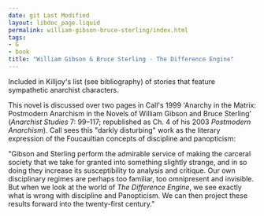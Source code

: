 ```yaml
---
date: git Last Modified
layout: libdoc_page.liquid
permalink: william-gibson-bruce-sterling/index.html
tags:
- G
- book
title: "William Gibson & Bruce Sterling - The Difference Engine"
---
```


Included in  Killjoy's list (see bibliography) of stories that feature sympathetic  anarchist characters.

This novel is discussed over two pages in Call's 1999 'Anarchy in the Matrix: Postmodern Anarchism in the Novels of William Gibson and Bruce Sterling' (_Anarchist Studies_ 7: 99–117; republished as Ch. 4 of his 2003 _Postmodern Anarchism_). Call sees this "darkly disturbing" work as the literary expression of the Foucaultian concepts of discipline and panopticism: 

"Gibson and Sterling perform the admirable service of making the carceral society that we take for granted into something slightly strange, and in so doing they increase its susceptibility to analysis and critique. Our own disciplinary regimes are perhaps too familiar, too omnipresent and invisible. But when we look at the world of _The Difference Engine_, we see exactly what is wrong with discipline and Panopticism. We can then project these results forward into the twenty-first century."